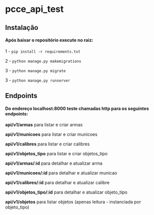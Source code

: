 # pcce_api_test

## Instalação
#### Após baixar o repositório execute no raiz:

1 - `pip install -r requirements.txt`

2 - `python manage.py makemigrations`

3 - `python manage.py migrate`

3 - `python manage.py runserver`

## Endpoints

#### Do endereço **localhost:8000** teste chamadas http para os seguintes endpoints: 

**api/v1/armas** para listar e criar armas

**api/v1/municoes** para listar e criar municoes

**api/v1/calibres** para listar e criar calibres

**api/v1/objetos_tipo** para listar e criar objetos_tipo

**api/v1/armas/:id** para detalhar e atualizar arma

**api/v1/municoes/:id** para detalhar e atualizar municao

**api/v1/calibres/:id** para detalhar e atualizar calibre

**api/v1/objetos_tipo/:id** para detalhar e atualizar objeto_tipo

**api/v1/objetos** para listar objetos (apenas leitura - instanciada por objeto_tipo)


